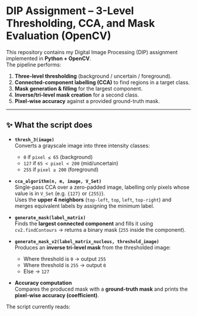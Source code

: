 # DIP Assignment – 3-Level Thresholding, CCA, and Mask Evaluation (OpenCV)

This repository contains my Digital Image Processing (DIP) assignment implemented in **Python + OpenCV**.  
The pipeline performs:

1. **Three-level thresholding** (background / uncertain / foreground).
2. **Connected-component labelling (CCA)** to find regions in a target class.
3. **Mask generation & filling** for the largest component.
4. **Inverse/tri-level mask creation** for a second class.
5. **Pixel-wise accuracy** against a provided ground-truth mask.

---

## ✨ What the script does

- **`thresh_3(image)`**  
  Converts a grayscale image into three intensity classes:
  - `0` if `pixel ≤ 65` (background)  
  - `127` if `65 < pixel < 200` (mid/uncertain)  
  - `255` if `pixel ≥ 200` (foreground)

- **`cca_algorithm(n, m, image, V_Set)`**  
  Single-pass CCA over a zero-padded image, labelling only pixels whose value is in `V_Set` (e.g. `{127}` or `{255}`).  
  Uses the **upper 4 neighbors** (`top-left`, `top`, `left`, `top-right`) and merges equivalent labels by assigning the minimum label.

- **`generate_mask(label_matrix)`**  
  Finds the **largest connected component** and fills it using `cv2.findContours` → returns a binary mask (`255` inside the component).

- **`generate_mask_v2(label_matrix_nucleus, threshold_image)`**  
  Produces an **inverse tri-level mask** from the thresholded image:
  - Where threshold is `0` → output `255`
  - Where threshold is `255` → output `0`
  - Else → `127`

- **Accuracy computation**  
  Compares the produced mask with a **ground-truth mask** and prints the **pixel-wise accuracy (coefficient)**.

The script currently reads:

